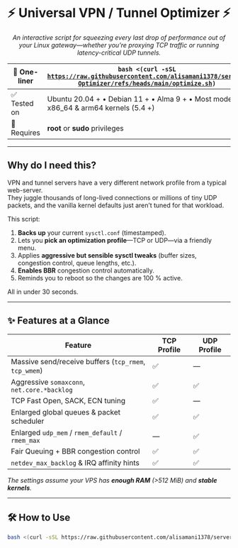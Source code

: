 <h1 align="center">⚡ Universal VPN / Tunnel Optimizer ⚡</h1>
<p align="center">
  <em>An interactive script for squeezing every last drop of performance out of your Linux gateway—whether you’re proxying TCP traffic or running latency-critical UDP tunnels.</em>
</p>

<div align="center">
  
|  🚀 One-liner | <code>bash &lt;(curl -sSL https://raw.githubusercontent.com/alisamani1378/server-Optimizer/refs/heads/main/optimize.sh)</code> |
|--------------|------------------------------------------------------------------------------------------------------------------------------------|
|  ✅ Tested on | Ubuntu 20.04 + • Debian 11 + • Alma 9 + • Most modern x86_64 & arm64 kernels (5.4 +) |
|  🔑 Requires | <strong>root</strong> or <strong>sudo</strong> privileges |
  
</div>

---

## Why do I need this?

VPN and tunnel servers have a very different network profile from a typical web-server.  
They juggle thousands of long-lived connections or millions of tiny UDP packets, and the vanilla kernel defaults just aren’t tuned for that workload.  

This script:

1. **Backs up** your current `sysctl.conf` (timestamped).  
2. Lets you **pick an optimization profile**—TCP or UDP—via a friendly menu.  
3. Applies **aggressive but sensible sysctl tweaks** (buffer sizes, congestion control, queue lengths, etc.).  
4. **Enables BBR** congestion control automatically.  
5. Reminds you to reboot so the changes are 100 % active.

All in under 30 seconds.

---

## ✨ Features at a Glance

| Feature | TCP Profile | UDP Profile |
|---------|-------------|-------------|
| Massive send/receive buffers (`tcp_rmem`, `tcp_wmem`) | ✅ | — |
| Aggressive `somaxconn`, `net.core.*backlog` | ✅ | ✅ |
| TCP Fast Open, SACK, ECN tuning | ✅ | — |
| Enlarged global queues & packet scheduler | ✅ | ✅ |
| Enlarged `udp_mem` / `rmem_default` / `rmem_max` | — | ✅ |
| Fair Queuing + BBR congestion control | ✅ | ✅ |
| `netdev_max_backlog` & IRQ affinity hints | ✅ | ✅ |

*The settings assume your VPS has **enough RAM** (>512 MiB) and **stable kernels**.*

---

## 🛠 How to Use

```bash
bash <(curl -sSL https://raw.githubusercontent.com/alisamani1378/server-Optimizer/refs/heads/main/optimize.sh)
